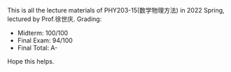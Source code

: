 This is all the lecture materials of PHY203-15(数学物理方法) in 2022 Spring, lectured by Prof.徐世庆.
Grading:
- Midterm: 100/100
- Final Exam: 94/100
- Final Total: A-

Hope this helps.
